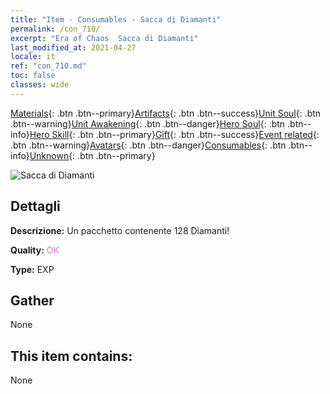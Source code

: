 ```yaml
---
title: "Item - Consumables - Sacca di Diamanti"
permalink: /con_710/
excerpt: "Era of Chaos  Sacca di Diamanti"
last_modified_at: 2021-04-27
locale: it
ref: "con_710.md"
toc: false
classes: wide
---
```

 [Materials](/ItemsIT/){: .btn .btn--primary}[Artifacts](/ItemsIT/Artifacts/){: .btn .btn--success}[Unit Soul](/ItemsIT/UnitSoul/){: .btn .btn--warning}[Unit Awakening](/ItemsIT/UnitAwakening/){: .btn .btn--danger}[Hero Soul](/ItemsIT/HeroSoul/){: .btn .btn--info}[Hero Skill](/ItemsIT/HeroSkill/){: .btn .btn--primary}[Gift](/ItemsIT/Gift/){: .btn .btn--success}[Event related](/ItemsIT/Events/){: .btn .btn--warning}[Avatars](/ItemsIT/Avatars/){: .btn .btn--danger}[Consumables](/ItemsIT/Consumables/){: .btn .btn--info}[Unknown](/ItemsIT/Unknown/){: .btn .btn--primary}

 ![Sacca di Diamanti](/images/t/i_509.png)

## Dettagli
 **Descrizione:** Un pacchetto contenente 128 Diamanti!

 **Quality:** <span style="color: #DA70D6">OK</span>

 **Type:** EXP

## Gather

  None

## This item contains:

  None

